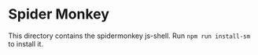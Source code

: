 # Spider Monkey

This directory contains the spidermonkey js-shell. Run `npm run install-sm` to install it.